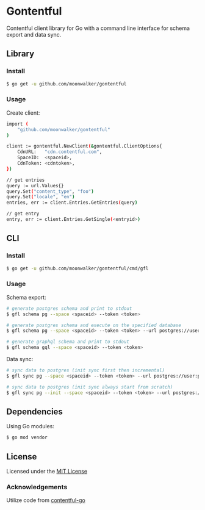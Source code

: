 # Gontentful

Contentful client library for Go with a command line interface for schema export and data sync.

## Library

### Install

```sh
$ go get -u github.com/moonwalker/gontentful
```

### Usage

Create client:

```sh
import (
	"github.com/moonwalker/gontentful"
)

client := gontentful.NewClient(&gontentful.ClientOptions{
	CdnURL:   "cdn.contentful.com",
	SpaceID:  <spaceid>,
	CdnToken: <cdntoken>,
})

// get entries
query := url.Values{}
query.Set("content_type", "foo")
query.Set("locale", "en")
entries, err := client.Entries.GetEntries(query)

// get entry
entry, err := client.Entries.GetSingle(<entryid>)
```

## CLI

### Install

```sh
$ go get -u github.com/moonwalker/gontentful/cmd/gfl
```

### Usage

Schema export:

```sh
# generate postgres schema and print to stdout
$ gfl schema pg --space <spaceid> --token <token>

# generate postgres schema and execute on the specified database
$ gfl schema pg --space <spaceid> --token <token> --url postgres://user:pass@host:port/db

# generate graphql schema and print to stdout
$ gfl schema gql --space <spaceid> --token <token>
```

Data sync:

```sh
# sync data to postgres (init sync first then incremental)
$ gfl sync pg --space <spaceid> --token <token> --url postgres://user:pass@host:port/db

# sync data to postgres (init sync always start from scratch)
$ gfl sync pg --init --space <spaceid> --token <token> --url postgres://user:pass@host:port/db
```

## Dependencies

Using Go modules:

```sh
$ go mod vendor
```

## License

Licensed under the [MIT License](LICENSE)

### Acknowledgements

Utilize code from [contentful-go](https://github.com/contentful-labs/contentful-go)
